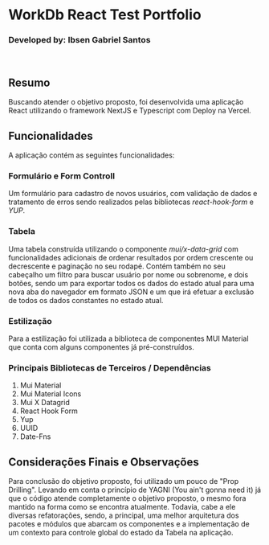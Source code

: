 # WorkDb React Test Portfolio

### Developed by: Ibsen Gabriel Santos

<br>

## Resumo
Buscando atender o objetivo proposto, foi desenvolvida uma aplicação React 
utilizando o framework NextJS e Typescript com Deploy na Vercel.

## Funcionalidades
A aplicação contém as seguintes funcionalidades: 
### Formulário e Form Controll
Um formulário para cadastro de novos usuários, com validação de dados e tratamento de erros sendo realizados  pelas bibliotecas
_react-hook-form_ e _YUP_.

### Tabela
Uma tabela construída utilizando o componente _mui/x-data-grid_ com funcionalidades adicionais de ordenar resultados por ordem crescente ou decrescente e paginação no seu rodapé.
Contém também no seu cabeçalho um filtro para buscar usuário por nome ou sobrenome, e dois botões, sendo um para exportar todos os dados do estado atual para uma nova aba do navegador em formato JSON e um que irá efetuar a exclusão de todos os dados constantes no estado atual.

### Estilização
Para a estilização foi utilizada a biblioteca de componentes MUI Material que conta com alguns componentes já pré-construídos.

### Principais Bibliotecas de Terceiros / Dependências

1. Mui Material
2. Mui Material Icons
3. Mui X Datagrid
4. React Hook Form
5. Yup
6. UUID
7. Date-Fns


## Considerações Finais e Observações
Para conclusão do objetivo proposto, foi utilizado um pouco de "Prop Drilling". 
Levando em conta o princípio de YAGNI (You ain't gonna need it) já que
o código atende completamente o objetivo proposto, o mesmo fora mantido na forma como se encontra atualmente. Todavia, cabe a ele diversas refatorações, sendo, a principal, uma melhor arquitetura dos pacotes e módulos que abarcam os componentes e a implementação de um contexto para controle global do estado da Tabela na aplicação.